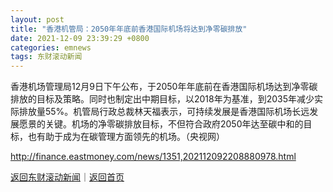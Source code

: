 ```yaml
---
layout: post
title: "香港机管局：2050年年底前香港国际机场将达到净零碳排放"
date: 2021-12-09 23:39:29 +0800
categories: emnews
tags: 东财滚动新闻
---
```


香港机场管理局12月9日下午公布，于2050年年底前在香港国际机场达到净零碳排放的目标及策略。同时也制定出中期目标，以2018年为基准，到2035年减少实际排放量55%。机管局行政总裁林天福表示，可持续发展是香港国际机场长远发展愿景的关键。机场的净零碳排放目标，不但符合政府2050年达至碳中和的目标，也有助于成为在碳管理方面领先的机场。（央视网）

<http://finance.eastmoney.com/news/1351,202112092208880978.html>

[返回东财滚动新闻](//finews.withounder.com/emnews/)｜[返回首页](//finews.withounder.com/)